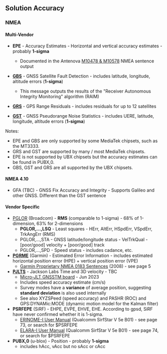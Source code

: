 ## Solution Accuracy

### NMEA

#### Multi-Vendor

- **EPE** - Accuracy Estimates - Horizontal and vertical accuracy estimates - probably **1-sigma**
  - Documented in the Antenova [M10478 & M10578](http://ozzmaker.com/wp-content/uploads/2016/08/M10478-M10578-NMEA_Sentence_Output.pdf) NMEA sentence output

- [**GBS**](https://gpsd.gitlab.io/gpsd/NMEA.html#_gbs_gps_satellite_fault_detection) - GNSS Satellite Fault Detection - includes latitude, longitude, altitude errors (**1-sigma**)
  - This message outputs the results of the "Receiver Autonomous Integrity Monitoring" algorithm (RAIM)
- [**GRS**](https://gpsd.gitlab.io/gpsd/NMEA.html#_grs_gps_range_residuals) - GPS Range Residuals - includes residuals for up to 12 satellites
- [**GST**](https://gpsd.gitlab.io/gpsd/NMEA.html#_gst_gps_pseudorange_noise_statistics) - GNSS Pseudorange Noise Statistics - includes UERE, latitude, longitude, altitude errors (**1-sigma**)

Notes:

- EPE and GBS are only supported by some MediaTek chipsets, such as the MT3333.
- GRS and GST are supported by many / most MediaTek chipsets.
- EPE is not supported by UBX chipsets but the accuracy estimates can be found in PUBX,0.
- GBS, GST and GRS are all supported by the UBX chipsets.



#### NMEA 4.10

- GFA (TBC) - GNSS Fix Accuracy and Integrity - Supports Galileo and other GNSS. Different than the GST sentence



#### Vendor Specific

- [PGLOR](https://gpsd.gitlab.io/gpsd/NMEA.html#_pglor_quectel) (Broadcom) - **RMS** (comparable to 1-sigma) - 68% of 1-dimension, 63% for 2-dimensions
  - **PGLOR,...,LSQ** - Least squares - HErr, AltErr, HSpdErr, VSpdErr, TrkAngErr (RMS)
  - PGLOR,...,STA - GNSS latitude/longitude status - VelTrkQual - [poor/good] velocity + [poor/good] track
  - PGLOR,...,SPD - Speed status - includes cadance, etc.
- [**PGRME**](https://gpsd.gitlab.io/gpsd/NMEA.html#_pgrme_garmin_estimated_error) (Garmin) - Estimated Error Information - includes estimated horizontal position error (HPE) + vertical position error (VPE)
  - [Garmin Proprietary NMEA 0183 Sentences](https://developer.garmin.com/downloads/legacy/uploads/2015/08/190-00684-00.pdf) (2008) - see page 5
- [**PJLTS**](https://gpsd.gitlab.io/gpsd/NMEA.html#_pjlts_jackson_labs_time_and_3d_velocity) - Jackson Labs Time and 3D velocity - TBC
  - [Micro-JLT GNSSTM board](https://www.jackson-labs.com/assets/uploads/main/Micro-JLT_User_Manual_v1.2.pdf) - Jun 2023
  - Includes speed accuracy estimate (cm/s)
  - Survey modes have a **variance** of average position, suggesting **standard deviation** is also used internally
  - See also XYZSPeed (speed accuracy) and PASHR (ROC) and GPS:DYNAMic:MODE (dynamic motion model for the Kalman filter)
- **PSRFEPE** (SiRF) - EHPE, EVPE, EHVE, EHE. According to gpsd, SiRF have never confirmed whether it is 1-sigma.
  - [ERINOME-I User Manual](https://www.we-online.com/components/products/manual/2614011037000_Manual_Erinome-I_2614011037000_rev1.8.pdf) (Qualcomm SirfStar V 5e B01) - see page 73, or search for $PSRFEPE
  - [ELARA-I User Manual](https://www.we-online.com/components/products/manual/2613011037000_Elara-I%202613011037000%20Manual_rev1.8.pdf) (Qualcomm SirfStar V 5e B01) - see page 74, or search for $PSRFEPE
- **PUBX,0** (u-blox) - Position - probably **1-sigma**
  - includes hAcc, vAcc but no sAcc or cAcc




